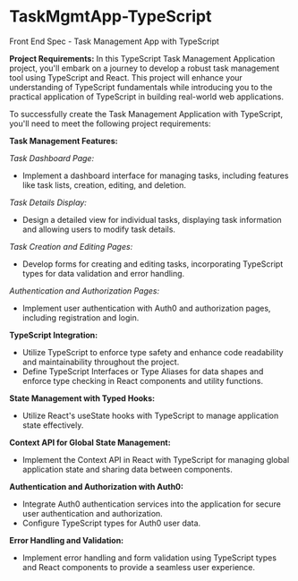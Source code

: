 # TaskMgmtApp-TypeScript
Front End Spec - Task Management App with TypeScript


**Project Requirements:** In this TypeScript Task Management Application project, you'll embark on a journey to develop a robust task management tool using TypeScript and React. This project will enhance your understanding of TypeScript fundamentals while introducing you to the practical application of TypeScript in building real-world web applications.


To successfully create the Task Management Application with TypeScript, you'll need to meet the following project requirements:


**Task Management Features:**

*Task Dashboard Page:*
- Implement a dashboard interface for managing tasks, including features like task lists, creation, editing, and deletion.

*Task Details Display:*
- Design a detailed view for individual tasks, displaying task information and allowing users to modify task details.

*Task Creation and Editing Pages:*
- Develop forms for creating and editing tasks, incorporating TypeScript types for data validation and error handling.

*Authentication and Authorization Pages:*
- Implement user authentication with Auth0 and authorization pages, including registration and login.



**TypeScript Integration:**
- Utilize TypeScript to enforce type safety and enhance code readability and maintainability throughout the project.
- Define TypeScript Interfaces or Type Aliases for data shapes and enforce type checking in React components and utility functions.



**State Management with Typed Hooks:**
- Utilize React's useState hooks with TypeScript to manage application state effectively.



**Context API for Global State Management:**
- Implement the Context API in React with TypeScript for managing global application state and sharing data between components.



**Authentication and Authorization with Auth0:**
- Integrate Auth0 authentication services into the application for secure user authentication and authorization.
- Configure TypeScript types for Auth0 user data.



**Error Handling and Validation:**
- Implement error handling and form validation using TypeScript types and React components to provide a seamless user experience.
